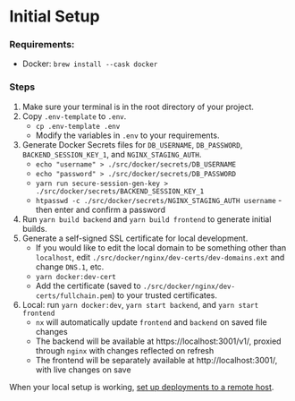 # Initial Setup

### Requirements:

-   Docker: `brew install --cask docker`

### Steps

1. Make sure your terminal is in the root directory of your project.
2. Copy `.env-template` to `.env`.
    - `cp .env-template .env`
    - Modify the variables in `.env` to your requirements.
3. Generate Docker Secrets files for `DB_USERNAME`, `DB_PASSWORD`, `BACKEND_SESSION_KEY_1`, and `NGINX_STAGING_AUTH`.
    - `echo "username" > ./src/docker/secrets/DB_USERNAME`
    - `echo "password" > ./src/docker/secrets/DB_PASSWORD`
    - `yarn run secure-session-gen-key > ./src/docker/secrets/BACKEND_SESSION_KEY_1`
    - `htpasswd -c ./src/docker/secrets/NGINX_STAGING_AUTH username` - then enter and confirm a password
4. Run `yarn build backend` and `yarn build frontend` to generate initial builds.
5. Generate a self-signed SSL certificate for local development.
    - If you would like to edit the local domain to be something other than `localhost`, edit `./src/docker/nginx/dev-certs/dev-domains.ext` and change `DNS.1`, etc.
    - `yarn docker:dev-cert`
    - Add the certificate (saved to `./src/docker/nginx/dev-certs/fullchain.pem`) to your trusted certificates.
6. Local: run `yarn docker:dev`, `yarn start backend`, and `yarn start frontend`
    - `nx` will automatically update `frontend` and `backend` on saved file changes
    - The backend will be available at https://localhost:3001/v1/, proxied through `nginx` with changes reflected on refresh
    - The frontend will be separately available at http://localhost:3001/, with live changes on save

When your local setup is working, [set up deployments to a remote host](deploy.md).
